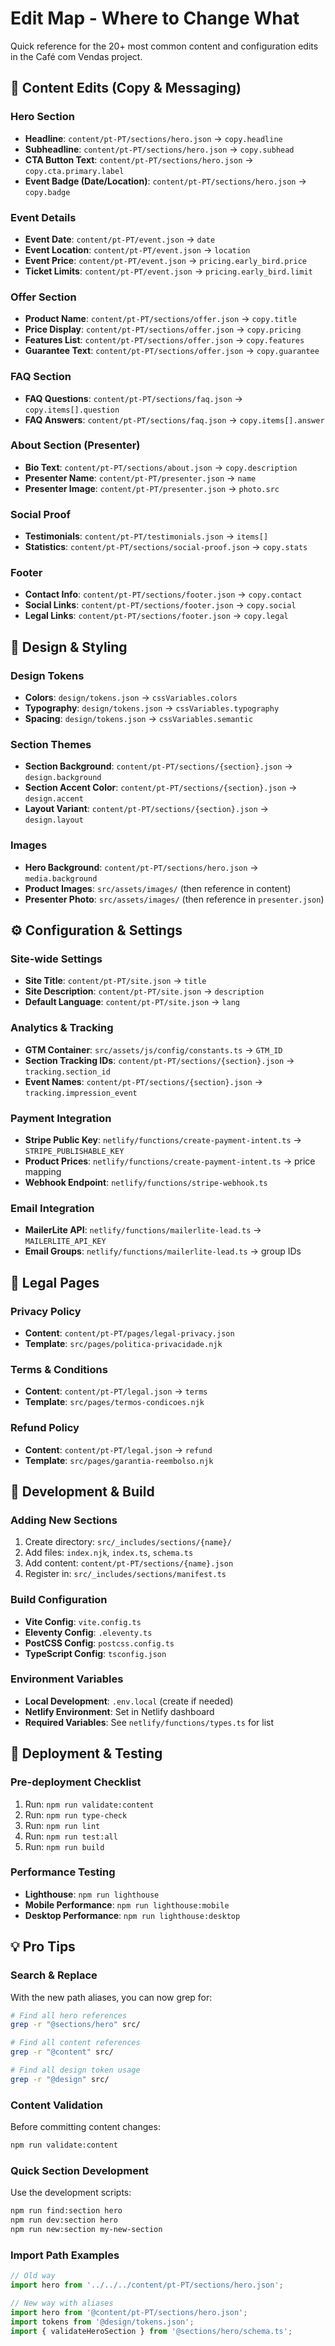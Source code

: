 # Edit Map - Where to Change What

Quick reference for the 20+ most common content and configuration edits in the Café com Vendas project.

## 🎯 Content Edits (Copy & Messaging)

### Hero Section
- **Headline**: `content/pt-PT/sections/hero.json` → `copy.headline`
- **Subheadline**: `content/pt-PT/sections/hero.json` → `copy.subhead`
- **CTA Button Text**: `content/pt-PT/sections/hero.json` → `copy.cta.primary.label`
- **Event Badge (Date/Location)**: `content/pt-PT/sections/hero.json` → `copy.badge`

### Event Details
- **Event Date**: `content/pt-PT/event.json` → `date`
- **Event Location**: `content/pt-PT/event.json` → `location`
- **Event Price**: `content/pt-PT/event.json` → `pricing.early_bird.price`
- **Ticket Limits**: `content/pt-PT/event.json` → `pricing.early_bird.limit`

### Offer Section
- **Product Name**: `content/pt-PT/sections/offer.json` → `copy.title`
- **Price Display**: `content/pt-PT/sections/offer.json` → `copy.pricing`
- **Features List**: `content/pt-PT/sections/offer.json` → `copy.features`
- **Guarantee Text**: `content/pt-PT/sections/offer.json` → `copy.guarantee`

### FAQ Section
- **FAQ Questions**: `content/pt-PT/sections/faq.json` → `copy.items[].question`
- **FAQ Answers**: `content/pt-PT/sections/faq.json` → `copy.items[].answer`

### About Section (Presenter)
- **Bio Text**: `content/pt-PT/sections/about.json` → `copy.description`
- **Presenter Name**: `content/pt-PT/presenter.json` → `name`
- **Presenter Image**: `content/pt-PT/presenter.json` → `photo.src`

### Social Proof
- **Testimonials**: `content/pt-PT/testimonials.json` → `items[]`
- **Statistics**: `content/pt-PT/sections/social-proof.json` → `copy.stats`

### Footer
- **Contact Info**: `content/pt-PT/sections/footer.json` → `copy.contact`
- **Social Links**: `content/pt-PT/sections/footer.json` → `copy.social`
- **Legal Links**: `content/pt-PT/sections/footer.json` → `copy.legal`

## 🎨 Design & Styling

### Design Tokens
- **Colors**: `design/tokens.json` → `cssVariables.colors`
- **Typography**: `design/tokens.json` → `cssVariables.typography`
- **Spacing**: `design/tokens.json` → `cssVariables.semantic`

### Section Themes
- **Section Background**: `content/pt-PT/sections/{section}.json` → `design.background`
- **Section Accent Color**: `content/pt-PT/sections/{section}.json` → `design.accent`
- **Layout Variant**: `content/pt-PT/sections/{section}.json` → `design.layout`

### Images
- **Hero Background**: `content/pt-PT/sections/hero.json` → `media.background`
- **Product Images**: `src/assets/images/` (then reference in content)
- **Presenter Photo**: `src/assets/images/` (then reference in `presenter.json`)

## ⚙️ Configuration & Settings

### Site-wide Settings
- **Site Title**: `content/pt-PT/site.json` → `title`
- **Site Description**: `content/pt-PT/site.json` → `description`
- **Default Language**: `content/pt-PT/site.json` → `lang`

### Analytics & Tracking
- **GTM Container**: `src/assets/js/config/constants.ts` → `GTM_ID`
- **Section Tracking IDs**: `content/pt-PT/sections/{section}.json` → `tracking.section_id`
- **Event Names**: `content/pt-PT/sections/{section}.json` → `tracking.impression_event`

### Payment Integration
- **Stripe Public Key**: `netlify/functions/create-payment-intent.ts` → `STRIPE_PUBLISHABLE_KEY`
- **Product Prices**: `netlify/functions/create-payment-intent.ts` → price mapping
- **Webhook Endpoint**: `netlify/functions/stripe-webhook.ts`

### Email Integration
- **MailerLite API**: `netlify/functions/mailerlite-lead.ts` → `MAILERLITE_API_KEY`
- **Email Groups**: `netlify/functions/mailerlite-lead.ts` → group IDs

## 📱 Legal Pages

### Privacy Policy
- **Content**: `content/pt-PT/pages/legal-privacy.json`
- **Template**: `src/pages/politica-privacidade.njk`

### Terms & Conditions
- **Content**: `content/pt-PT/legal.json` → `terms`
- **Template**: `src/pages/termos-condicoes.njk`

### Refund Policy
- **Content**: `content/pt-PT/legal.json` → `refund`
- **Template**: `src/pages/garantia-reembolso.njk`

## 🔧 Development & Build

### Adding New Sections
1. Create directory: `src/_includes/sections/{name}/`
2. Add files: `index.njk`, `index.ts`, `schema.ts`
3. Add content: `content/pt-PT/sections/{name}.json`
4. Register in: `src/_includes/sections/manifest.ts`

### Build Configuration
- **Vite Config**: `vite.config.ts`
- **Eleventy Config**: `.eleventy.ts`
- **PostCSS Config**: `postcss.config.ts`
- **TypeScript Config**: `tsconfig.json`

### Environment Variables
- **Local Development**: `.env.local` (create if needed)
- **Netlify Environment**: Set in Netlify dashboard
- **Required Variables**: See `netlify/functions/types.ts` for list

## 🚀 Deployment & Testing

### Pre-deployment Checklist
1. Run: `npm run validate:content`
2. Run: `npm run type-check`
3. Run: `npm run lint`
4. Run: `npm run test:all`
5. Run: `npm run build`

### Performance Testing
- **Lighthouse**: `npm run lighthouse`
- **Mobile Performance**: `npm run lighthouse:mobile`
- **Desktop Performance**: `npm run lighthouse:desktop`

## 💡 Pro Tips

### Search & Replace
With the new path aliases, you can now grep for:
```bash
# Find all hero references
grep -r "@sections/hero" src/

# Find all content references
grep -r "@content" src/

# Find all design token usage
grep -r "@design" src/
```

### Content Validation
Before committing content changes:
```bash
npm run validate:content
```

### Quick Section Development
Use the development scripts:
```bash
npm run find:section hero
npm run dev:section hero
npm run new:section my-new-section
```

### Import Path Examples
```typescript
// Old way
import hero from '../../../content/pt-PT/sections/hero.json';

// New way with aliases
import hero from '@content/pt-PT/sections/hero.json';
import tokens from '@design/tokens.json';
import { validateHeroSection } from '@sections/hero/schema.ts';
```